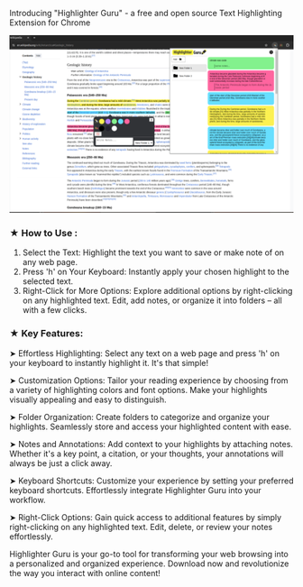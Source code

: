 Introducing "Highlighter Guru" - a free and open source Text Highlighting Extension for Chrome


![alt text](screenshot.png)

### ★ How to Use :

1. Select the Text: Highlight the text you want to save or make note of on any web page.
2. Press 'h' on Your Keyboard: Instantly apply your chosen highlight to the selected text.
3. Right-Click for More Options: Explore additional options by right-clicking on any highlighted text. Edit, add notes, or organize it into folders – all with a few clicks.

### ★ Key Features:

➤ Effortless Highlighting: Select any text on a web page and press 'h' on your keyboard to instantly highlight it. It's that simple!

➤ Customization Options: Tailor your reading experience by choosing from a variety of highlighting colors and font options. Make your highlights visually appealing and easy to distinguish.

➤ Folder Organization: Create folders to categorize and organize your highlights. Seamlessly store and access your highlighted content with ease.

➤ Notes and Annotations: Add context to your highlights by attaching notes. Whether it's a key point, a citation, or your thoughts, your annotations will always be just a click away.

➤ Keyboard Shortcuts: Customize your experience by setting your preferred keyboard shortcuts. Effortlessly integrate Highlighter Guru into your workflow.

➤ Right-Click Options: Gain quick access to additional features by simply right-clicking on any highlighted text. Edit, delete, or review your notes effortlessly.

Highlighter Guru is your go-to tool for transforming your web browsing into a personalized and organized experience. Download now and revolutionize the way you interact with online content!
